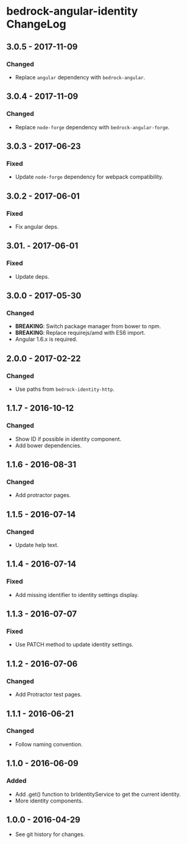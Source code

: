 # bedrock-angular-identity ChangeLog

## 3.0.5 - 2017-11-09

### Changed
- Replace `angular` dependency with `bedrock-angular`.

## 3.0.4 - 2017-11-09

### Changed
- Replace `node-forge` dependency with `bedrock-angular-forge`.

## 3.0.3 - 2017-06-23

### Fixed
- Update `node-forge` dependency for webpack compatibility.

## 3.0.2 - 2017-06-01

### Fixed
- Fix angular deps.

## 3.01. - 2017-06-01

### Fixed
- Update deps.

## 3.0.0 - 2017-05-30

### Changed
- **BREAKING**: Switch package manager from bower to npm.
- **BREAKING**: Replace requirejs/amd with ES6 import.
- Angular 1.6.x is required.

## 2.0.0 - 2017-02-22

### Changed
- Use paths from `bedrock-identity-http`.

## 1.1.7 - 2016-10-12

### Changed
- Show ID if possible in identity component.
- Add bower dependencies.

## 1.1.6 - 2016-08-31

### Changed
- Add protractor pages.

## 1.1.5 - 2016-07-14

### Changed
- Update help text.

## 1.1.4 - 2016-07-14

### Fixed
- Add missing identifier to identity settings display.

## 1.1.3 - 2016-07-07

### Fixed
- Use PATCH method to update identity settings.

## 1.1.2 - 2016-07-06

### Changed
- Add Protractor test pages.

## 1.1.1 - 2016-06-21

### Changed
- Follow naming convention.

## 1.1.0 - 2016-06-09

### Added
- Add .get() function to brIdentityService to get the current identity.
- More identity components.

## 1.0.0 - 2016-04-29

- See git history for changes.
